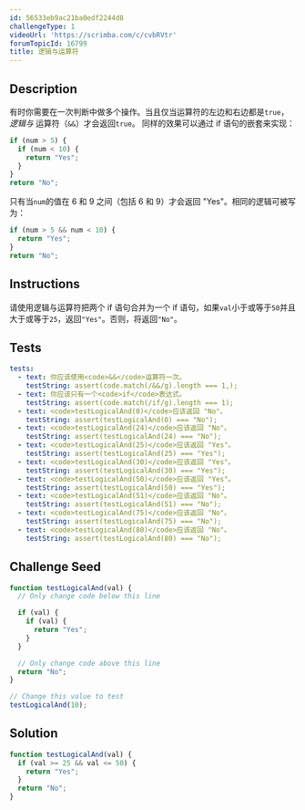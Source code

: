 ```yaml
---
id: 56533eb9ac21ba0edf2244d8
challengeType: 1
videoUrl: 'https://scrimba.com/c/cvbRVtr'
forumTopicId: 16799
title: 逻辑与运算符
---
```


## Description
<section id='description'>
有时你需要在一次判断中做多个操作。当且仅当运算符的左边和右边都是<code>true</code>，<dfn>逻辑与</dfn> 运算符（<code>&&</code>）才会返回<code>true</code>。
同样的效果可以通过 if 语句的嵌套来实现：

```js
if (num > 5) {
  if (num < 10) {
    return "Yes";
  }
}
return "No";
```

只有当<code>num</code>的值在 6 和 9 之间（包括 6 和 9）才会返回 "Yes"。相同的逻辑可被写为：

```js
if (num > 5 && num < 10) {
  return "Yes";
}
return "No";
```

</section>

## Instructions
<section id='instructions'>
请使用逻辑与运算符把两个 if 语句合并为一个 if 语句，如果<code>val</code>小于或等于<code>50</code>并且大于或等于<code>25</code>，返回<code>"Yes"</code>。否则，将返回<code>"No"</code>。
</section>

## Tests
<section id='tests'>

```yml
tests:
  - text: 你应该使用<code>&&</code>运算符一次。
    testString: assert(code.match(/&&/g).length === 1,);
  - text: 你应该只有一个<code>if</code>表达式。
    testString: assert(code.match(/if/g).length === 1);
  - text: <code>testLogicalAnd(0)</code>应该返回 "No"。
    testString: assert(testLogicalAnd(0) === "No");
  - text: <code>testLogicalAnd(24)</code>应该返回 "No"。
    testString: assert(testLogicalAnd(24) === "No");
  - text: <code>testLogicalAnd(25)</code>应该返回 "Yes"。
    testString: assert(testLogicalAnd(25) === "Yes");
  - text: <code>testLogicalAnd(30)</code>应该返回 "Yes"。
    testString: assert(testLogicalAnd(30) === "Yes");
  - text: <code>testLogicalAnd(50)</code>应该返回 "Yes"。
    testString: assert(testLogicalAnd(50) === "Yes");
  - text: <code>testLogicalAnd(51)</code>应该返回 "No"。
    testString: assert(testLogicalAnd(51) === "No");
  - text: <code>testLogicalAnd(75)</code>应该返回 "No"。
    testString: assert(testLogicalAnd(75) === "No");
  - text: <code>testLogicalAnd(80)</code>应该返回 "No"。
    testString: assert(testLogicalAnd(80) === "No");

```

</section>

## Challenge Seed
<section id='challengeSeed'>

<div id='js-seed'>

```js
function testLogicalAnd(val) {
  // Only change code below this line

  if (val) {
    if (val) {
      return "Yes";
    }
  }

  // Only change code above this line
  return "No";
}

// Change this value to test
testLogicalAnd(10);
```

</div>



</section>

## Solution
<section id='solution'>


```js
function testLogicalAnd(val) {
  if (val >= 25 && val <= 50) {
    return "Yes";
  }
  return "No";
}
```

</section>
